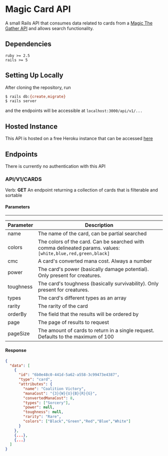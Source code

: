 # Magic Card API

A small Rails API that consumes data related to cards from a [Magic The Gather API](https://magicthegathering.io/) and allows search functionality.

## Dependencies
```
ruby >= 2.5
rails >= 5
```

## Setting Up Locally
After cloning the repository, run
```bash
$ rails db:{create,migrate}
$ rails server
```

and the endpoints will be accessible at `localhost:3000/api/v1/...`

## Hosted Instance
This API is hosted on a free Heroku instance that can be accessed [here]()

## Endpoints
There is currently no authentication with this API

### API/V1/CARDS
Verb: **GET**
An endpoint returning a collection of cards that is filterable and sortable

#### Parameters

---

|Parameter|Description|
|---|---|
|name|The name of the card, can be partial searched|
|colors|The colors of the card. Can be searched with comma delineated params. values: `[white,blue,red,green,black]`|
|cmc| A card's converted mana cost. Always a number|
|power| The card's power (basically damage potential). Only present for creatures.|
|toughness|The card's toughness (basically survivability). Only present for creatures.|
|types| The card's different types as an array|
|rarity| The rarity of the card|
|orderBy|The field that the results will be ordered by|
|page|The page of results to request|
|pageSize|The amount of cards to return in a single request. Defaults to the maximum of 100|

#### Response
```JSON
{
  "data": [
    {
      "id": "6b0e48c0-441d-5a62-a558-3c99473e4387",
      "type": "card",
      "attributes": {
        "name": "Coalition Victory",
        "manaCost": "{3}{W}{U}{B}{R}{G}",
        "convertedManaCost": 8,
        "types": ["Sorcery"],
        "power": null,
        "toughness": null,
        "rarity": "Rare",
        "colors": ["Black","Green","Red","Blue","White"]
      }
    },
    {...},
    {...}
  ]
}
```
